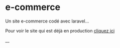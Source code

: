# e-commerce
Un site e-commerce codé avec laravel...

Pour voir le site qui est déjà en production <a href="http://mon-tshirt.42web.io">cliquez ici</a>


__
